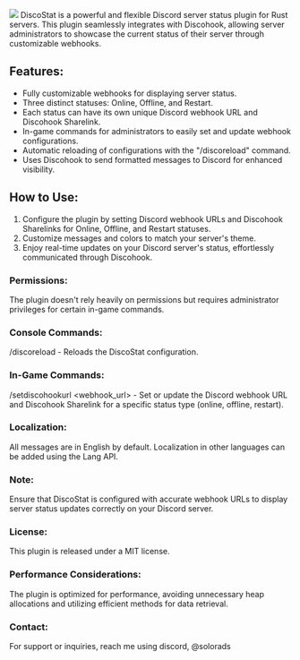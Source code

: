 ![](https://i.imgur.com/03Ub9hj.png)
DiscoStat is a powerful and flexible Discord server status plugin for Rust servers. This plugin seamlessly integrates with Discohook, allowing server administrators to showcase the current status of their server through customizable webhooks.

##     Features:
* Fully customizable webhooks for displaying server status.
* Three distinct statuses: Online, Offline, and Restart.
* Each status can have its own unique Discord webhook URL and Discohook Sharelink.
* In-game commands for administrators to easily set and update webhook configurations.
* Automatic reloading of configurations with the "/discoreload" command.
* Uses Discohook to send formatted messages to Discord for enhanced visibility.

##     How to Use:
1. Configure the plugin by setting Discord webhook URLs and Discohook Sharelinks for Online, Offline, and Restart statuses.
2. Customize messages and colors to match your server's theme.
3. Enjoy real-time updates on your Discord server's status, effortlessly communicated through Discohook.

###     Permissions:
The plugin doesn't rely heavily on permissions but requires administrator privileges for certain in-game commands.

###    Console Commands:
/discoreload - Reloads the DiscoStat configuration.

###    In-Game Commands:
/setdiscohookurl <type> <webhook_url> <sharelink> - Set or update the Discord webhook URL and Discohook Sharelink for a specific status type (online, offline, restart).

###    Localization:
All messages are in English by default. Localization in other languages can be added using the Lang API.

###     Note:
Ensure that DiscoStat is configured with accurate webhook URLs to display server status updates correctly on your Discord server.

###     License:
This plugin is released under a MIT license.

###    Performance Considerations:
The plugin is optimized for performance, avoiding unnecessary heap allocations and utilizing efficient methods for data retrieval.

###     Contact:
For support or inquiries, reach me using discord, @solorads